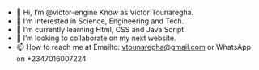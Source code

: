 - 👋 Hi, I’m @victor-engine Know as Victor Tounaregha.
- 👀 I’m interested in Science, Engineering and Tech.
- 🌱 I’m currently learning Html, CSS and Java Script
- 💞️ I’m looking to collaborate on my next website.
- 📫 How to reach me at Emailto: vtounaregha@gmail.com or WhatsApp on +2347016007224

<!---
victor-engine/victor-engine is a ✨ special ✨ repository because its `README.md` (this file) appears on your GitHub profile.
You can click the Preview link to take a look at your changes.
--->
